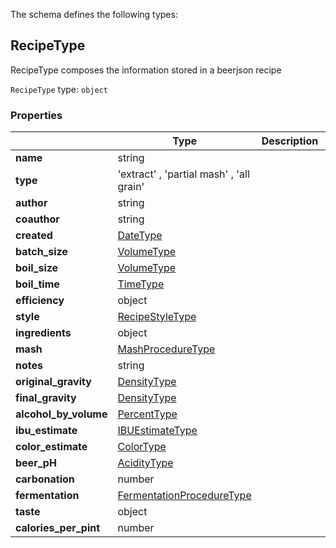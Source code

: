 The schema defines the following types:

## RecipeType 

RecipeType composes the information stored in a beerjson recipe

`RecipeType` type: `object`

### Properties

|   |Type|Description|Required|
|---|----|-----------|--------|
| **name** | string|  | :white_check_mark: |
| **type** |  'extract'  , 'partial mash'  , 'all grain' |  | :white_check_mark: |
| **author** | string|  | :white_check_mark: |
| **coauthor** | string|  |  |
| **created** | [DateType](measureable_units.json.md#datetype)|  |  |
| **batch_size** | [VolumeType](measureable_units.json.md#volumetype)|  | :white_check_mark: |
| **boil_size** | [VolumeType](measureable_units.json.md#volumetype)|  | :white_check_mark: |
| **boil_time** | [TimeType](measureable_units.json.md#timetype)|  | :white_check_mark: |
| **efficiency** | object|  | :white_check_mark: |
| **style** | [RecipeStyleType](style.json.md#recipestyletype)|  |  |
| **ingredients** | object|  | :white_check_mark: |
| **mash** | [MashProcedureType](mash.json.md#mashproceduretype)|  |  |
| **notes** | string|  |  |
| **original_gravity** | [DensityType](measureable_units.json.md#densitytype)|  |  |
| **final_gravity** | [DensityType](measureable_units.json.md#densitytype)|  |  |
| **alcohol_by_volume** | [PercentType](measureable_units.json.md#percenttype)|  |  |
| **ibu_estimate** | [IBUEstimateType](hop.json.md#ibuestimatetype)|  |  |
| **color_estimate** | [ColorType](measureable_units.json.md#colortype)|  |  |
| **beer_pH** | [AcidityType](measureable_units.json.md#aciditytype)|  |  |
| **carbonation** | number|  |  |
| **fermentation** | [FermentationProcedureType](fermentation.json.md#fermentationproceduretype)|  |  |
| **taste** | object|  |  |
| **calories_per_pint** | number|  |  |

